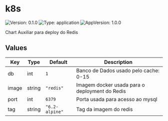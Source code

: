 # k8s

![Version: 0.1.0](https://img.shields.io/badge/Version-0.1.0-informational?style=flat-square) ![Type: application](https://img.shields.io/badge/Type-application-informational?style=flat-square) ![AppVersion: 1.0.0](https://img.shields.io/badge/AppVersion-1.0.0-informational?style=flat-square)

Chart Auxiliar para deploy do Redis

## Values

| Key | Type | Default | Description |
|-----|------|---------|-------------|
| db | int | `1` | Banco de Dados usado pelo cache: 0-15 |
| image | string | `"redis"` | Imagem docker usada para o deployment do Redis |
| port | int | `6379` | Porta usada para acesso ao mysql |
| tag | string | `"6.2-alpine"` | Tag da imagem do redis |

